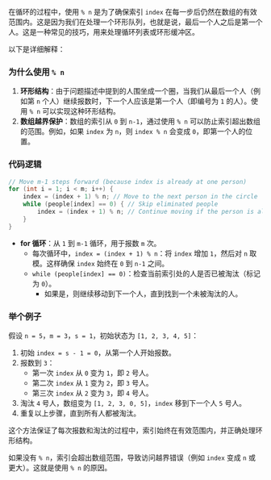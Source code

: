 在循环的过程中，使用 `% n` 是为了确保索引 `index` 在每一步后仍然在数组的有效范围内。这是因为我们在处理一个环形队列，也就是说，最后一个人之后是第一个人。这是一种常见的技巧，用来处理循环列表或环形缓冲区。

以下是详细解释：

### 为什么使用 `% n`

1. **环形结构**：由于问题描述中提到的人围坐成一个圈，当我们从最后一个人（例如第 `n` 个人）继续报数时，下一个人应该是第一个人（即编号为 `1` 的人）。使用 `% n` 可以实现这种环形结构。
2. **数组越界保护**：数组的索引从 `0` 到 `n-1`，通过使用 `% n` 可以防止索引超出数组的范围。例如，如果 `index` 为 `n`，则 `index % n` 会变成 `0`，即第一个人的位置。

### 代码逻辑

```c
// Move m-1 steps forward (because index is already at one person)
for (int i = 1; i < m; i++) {
    index = (index + 1) % n; // Move to the next person in the circle
    while (people[index] == 0) { // Skip eliminated people
        index = (index + 1) % n; // Continue moving if the person is already eliminated
    }
}
```

- **for 循环**：从 `1` 到 `m-1` 循环，用于报数 `m` 次。
  - 每次循环中，`index = (index + 1) % n`：将 `index` 增加 `1`，然后对 `n` 取模。这样确保 `index` 始终在 `0` 到 `n-1` 之间。
  - `while (people[index] == 0)`：检查当前索引处的人是否已被淘汰（标记为 `0`）。
    - 如果是，则继续移动到下一个人，直到找到一个未被淘汰的人。

### 举个例子

假设 `n = 5`，`m = 3`，`s = 1`，初始状态为 `[1, 2, 3, 4, 5]`：

1. 初始 `index = s - 1 = 0`，从第一个人开始报数。
2. 报数到 `3`：
   - 第一次 `index` 从 `0` 变为 `1`，即 `2` 号人。
   - 第二次 `index` 从 `1` 变为 `2`，即 `3` 号人。
   - 第三次 `index` 从 `2` 变为 `3`，即 `4` 号人。
3. 淘汰 `4` 号人，数组变为 `[1, 2, 3, 0, 5]`，`index` 移到下一个人 `5` 号人。
4. 重复以上步骤，直到所有人都被淘汰。

这个方法保证了每次报数和淘汰的过程中，索引始终在有效范围内，并正确处理环形结构。

如果没有 `% n`，索引会超出数组范围，导致访问越界错误（例如 `index` 变成 `n` 或更大）。这就是使用 `% n` 的原因。